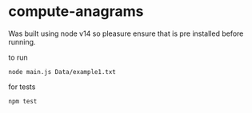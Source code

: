 # compute-anagrams

Was built using node v14 so pleasure ensure that is pre installed before running.


to run 

```
node main.js Data/example1.txt
```

for tests

```
npm test
```

